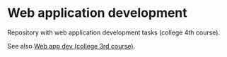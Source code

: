 # Web application development

Repository with web application development tasks (college 4th course).

See also [Web app dev (college 3rd course)](https://github.com/jaroshevskii/web-app-dev-college-3rd-course).

